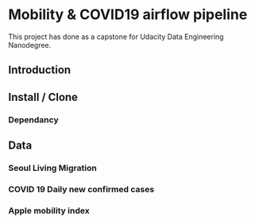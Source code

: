 # Mobility & COVID19 airflow pipeline

This project has done as a capstone for Udacity Data Engineering Nanodegree.

## Introduction

## Install / Clone

### Dependancy

## Data

### Seoul Living Migration

### COVID 19 Daily new confirmed cases

### Apple mobility index